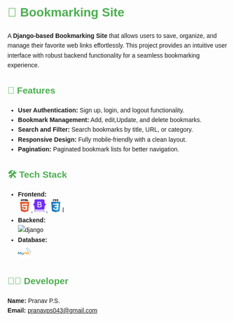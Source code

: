 <!DOCTYPE html>
<html lang="en">
<head>
  <meta charset="UTF-8">
  <meta name="viewport" content="width=device-width, initial-scale=1.0">

</head>
<body style="font-family: Arial, sans-serif; line-height: 1.6; margin: 20px;">

  <h1 style="color: #4CAF50;">🌟 Bookmarking Site</h1>
  <p>A <strong>Django-based Bookmarking Site</strong> that allows users to save, organize, and manage their favorite web links effortlessly. This project provides an intuitive user interface with robust backend functionality for a seamless bookmarking experience.</p>

  <h2 style="color: #4CAF50;">🚀 Features</h2>
  <ul>
    <li><strong>User Authentication:</strong> Sign up, login, and logout functionality.</li>
    <li><strong>Bookmark Management:</strong> Add, edit,Update, and delete bookmarks.</li>
    <li><strong>Search and Filter:</strong> Search bookmarks by title, URL, or category.</li>
    <li><strong>Responsive Design:</strong> Fully mobile-friendly with a clean layout.</li>
    <li><strong>Pagination:</strong> Paginated bookmark lists for better navigation.</li>
  </ul>

  <h2 style="color: #4CAF50;">🛠️ Tech Stack</h2>
  <ul>
    <li><strong>Frontend:</strong><br> <img src="https://raw.githubusercontent.com/devicons/devicon/master/icons/html5/html5-original-wordmark.svg" alt="html5"  width="30" height="30"/>,<img src="https://raw.githubusercontent.com/devicons/devicon/master/icons/bootstrap/bootstrap-plain-wordmark.svg" alt="bootstrap" width="30" height="30"/>,
<img src="https://raw.githubusercontent.com/devicons/devicon/master/icons/css3/css3-original-wordmark.svg" alt="css3" width="30" height="30"/>l

</li>
    <li><strong>Backend:</strong><br><img src="https://cdn.worldvectorlogo.com/logos/django.svg" alt="django" width="30" height="30"/></li>
    <li><strong>Database:</strong><br> <img src="https://raw.githubusercontent.com/devicons/devicon/master/icons/mysql/mysql-original-wordmark.svg" alt="mysql" width="30" height="30"/> </li>
  </ul>

 
    



  <h2 style="color: #4CAF50;">👨‍💻 Developer</h2>
  <p><strong>Name:</strong> Pranav P.S.<br>
  <strong>Email:</strong> <a href="pranavps043@gmail.com">pranavps043@gmail.com</a><br>


</body>
</html>
